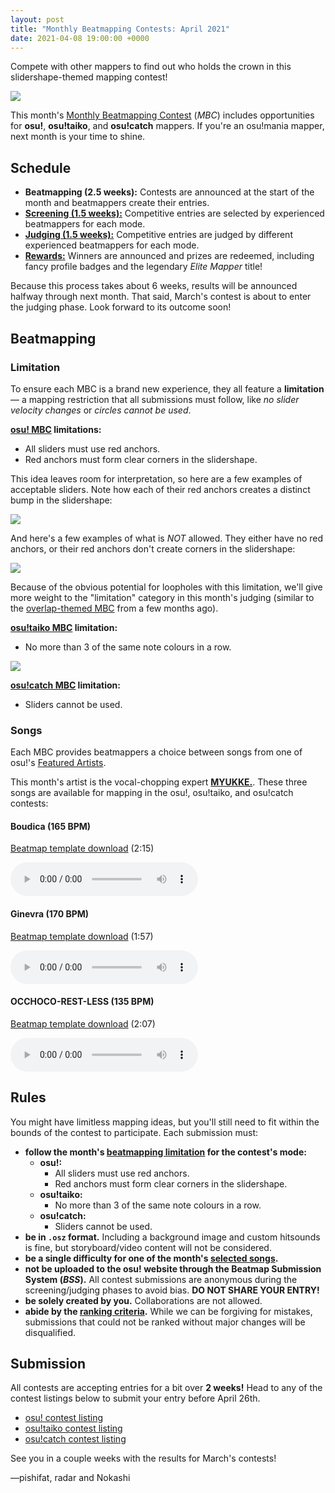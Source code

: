 ```yaml
---
layout: post
title: "Monthly Beatmapping Contests: April 2021"
date: 2021-04-08 19:00:00 +0000
---
```


Compete with other mappers to find out who holds the crown in this slidershape-themed mapping contest!

![](/wiki/shared/news/banners/monthly-beatmapping-contest.png)

This month's [Monthly Beatmapping Contest](/wiki/Contests/Monthly_Beatmapping_Contest) (*MBC*) includes opportunities for **osu!**, **osu!taiko**, and **osu!catch** mappers. If you're an osu!mania mapper, next month is your time to shine.

## Schedule

- **Beatmapping (2.5 weeks):** Contests are announced at the start of the month and beatmappers create their entries.
- [**Screening (1.5 weeks):**](/wiki/Contests/Monthly_Beatmapping_Contest#screening) Competitive entries are selected by experienced beatmappers for each mode.
- [**Judging (1.5 weeks):**](/wiki/Contests/Monthly_Beatmapping_Contest#judging) Competitive entries are judged by different experienced beatmappers for each mode.
- [**Rewards:**](/wiki/Contests/Monthly_Beatmapping_Contest#rewards) Winners are announced and prizes are redeemed, including fancy profile badges and the legendary *Elite Mapper* title!

Because this process takes about 6 weeks, results will be announced halfway through next month. That said, March's contest is about to enter the judging phase. Look forward to its outcome soon!

## Beatmapping

### Limitation

To ensure each MBC is a brand new experience, they all feature a **limitation** — a mapping restriction that all submissions must follow, like *no slider velocity changes* or *circles cannot be used*.

**[osu! MBC](https://osu.ppy.sh/community/contests/122) limitations:**

- All sliders must use red anchors.
- Red anchors must form clear corners in the slidershape.

This idea leaves room for interpretation, so here are a few examples of acceptable sliders. Note how each of their red anchors creates a distinct bump in the slidershape:

![](/wiki/shared/news/2021-04-08-monthly-beatmapping-contest-april-2021/allowed.png)

And here's a few examples of what is *NOT* allowed. They either have no red anchors, or their red anchors don't create corners in the slidershape:

![](/wiki/shared/news/2021-04-08-monthly-beatmapping-contest-april-2021/not_allowed.png)

Because of the obvious potential for loopholes with this limitation, we'll give more weight to the "limitation" category in this month's judging (similar to the [overlap-themed MBC](https://osu.ppy.sh/home/news/2020-09-08-monthly-beatmapping-contest-september) from a few months ago).

**[osu!taiko MBC](https://osu.ppy.sh/community/contests/123) limitation:**

- No more than 3 of the same note colours in a row.

![](/wiki/shared/news/2021-04-08-monthly-beatmapping-contest-april-2021/colours.png)

**[osu!catch MBC](https://osu.ppy.sh/community/contests/124) limitation:**

- Sliders cannot be used.

### Songs

Each MBC provides beatmappers a choice between songs from one of osu!'s [Featured Artists](https://osu.ppy.sh/beatmaps/artists).

This month's artist is the vocal-chopping expert [**MYUKKE.**](https://osu.ppy.sh/beatmaps/artists/121). These three songs are available for mapping in the osu!, osu!taiko, and osu!catch contests:

#### Boudica (165 BPM)

[Beatmap template download](https://assets.ppy.sh/artists/121/WE%20LOVE%20MYUKKE.%20EP/MYUKKE.%20-%20Boudica.osz) (2:15)

<audio controls>
    <source src="https://assets.ppy.sh/artists/121/WE%20LOVE%20MYUKKE.%20EP/MYUKKE.%20-%20Boudica.mp3" type="audio/mpeg">
</audio>

#### Ginevra (170 BPM)

[Beatmap template download](https://assets.ppy.sh/artists/121/Songs/MYUKKE.%20-%20Ginevra.osz) (1:57)

<audio controls>
    <source src="https://assets.ppy.sh/artists/121/Songs/MYUKKE.%20-%20Ginevra.mp3" type="audio/mpeg">
</audio>

#### OCCHOCO-REST-LESS (135 BPM)

[Beatmap template download](https://assets.ppy.sh/artists/121/Songs/MYUKKE.%20-%20OCCHOCO-REST-LESS.osz) (2:07)

<audio controls>
    <source src="https://assets.ppy.sh/artists/121/Songs/MYUKKE.%20-%20OCCHOCO-REST-LESS.mp3" type="audio/mpeg">
</audio>

## Rules

You might have limitless mapping ideas, but you'll still need to fit within the bounds of the contest to participate. Each submission must:

- **follow the month's [beatmapping limitation](#limitation) for the contest's mode:**
    - **osu!:**
        - All sliders must use red anchors.
        - Red anchors must form clear corners in the slidershape.
    - **osu!taiko:**
        - No more than 3 of the same note colours in a row.
    - **osu!catch:**
        - Sliders cannot be used.
- **be in `.osz` format.** Including a background image and custom hitsounds is fine, but storyboard/video content will not be considered.
- **be a single difficulty for one of the month's [selected songs](#songs).**
- **not be uploaded to the osu! website through the Beatmap Submission System (*BSS*).** All contest submissions are anonymous during the screening/judging phases to avoid bias. **DO NOT SHARE YOUR ENTRY!**
- **be solely created by you.** Collaborations are not allowed.
- **abide by the [ranking criteria](/wiki/Ranking_Criteria).** While we can be forgiving for mistakes, submissions that could not be ranked without major changes will be disqualified.

## Submission

All contests are accepting entries for a bit over **2 weeks!** Head to any of the contest listings below to submit your entry before April 26th.

- [osu! contest listing](https://osu.ppy.sh/community/contests/122)
- [osu!taiko contest listing](https://osu.ppy.sh/community/contests/123)
- [osu!catch contest listing](https://osu.ppy.sh/community/contests/124)

See you in a couple weeks with the results for March's contests!

—pishifat, radar and Nokashi
